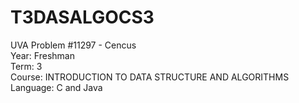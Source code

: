 # T3DASALGOCS3
UVA Problem #11297 - Cencus<br/>
Year: Freshman<br/>
Term: 3<br/>
Course: INTRODUCTION TO DATA STRUCTURE AND ALGORITHMS<br/>
Language: C and Java<br/>
